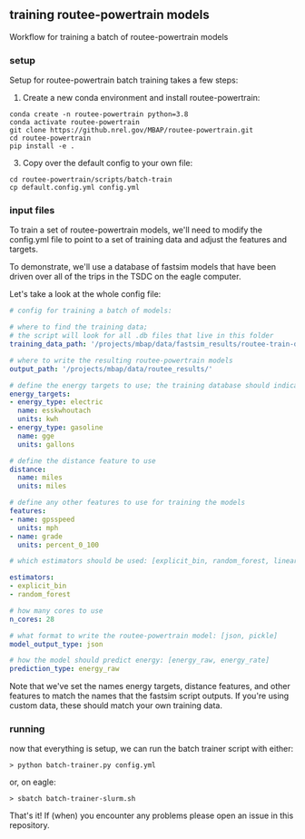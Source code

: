 ## training routee-powertrain models

Workflow for training a batch of routee-powertrain models

### setup

Setup for routee-powertrain batch training takes a few steps:

1. Create a new conda environment and install routee-powertrain:
```
conda create -n routee-powertrain python=3.8
conda activate routee-powertrain
git clone https://github.nrel.gov/MBAP/routee-powertrain.git
cd routee-powertrain
pip install -e .
```

3. Copy over the default config to your own file:
```
cd routee-powertrain/scripts/batch-train
cp default.config.yml config.yml
```
	
### input files

To train a set of routee-powertrain models, we'll need to modify the config.yml file to point to 
a set of training data and adjust the features and targets. 

To demonstrate, we'll use a database of fastsim models that have been driven over all of the 
trips in the TSDC on the eagle computer.

Let's take a look at the whole config file:

```yaml
# config for training a batch of models:

# where to find the training data;
# the script will look for all .db files that live in this folder
training_data_path: '/projects/mbap/data/fastsim_results/routee-train-data/2021-02-19_11-49-23/'

# where to write the resulting routee-powertrain models
output_path: '/projects/mbap/data/routee_results/'

# define the energy targets to use; the training database should indicate which energy type to use;
energy_targets:
- energy_type: electric
  name: esskwhoutach
  units: kwh
- energy_type: gasoline
  name: gge
  units: gallons

# define the distance feature to use
distance:
  name: miles
  units: miles

# define any other features to use for training the models
features:
- name: gpsspeed
  units: mph
- name: grade
  units: percent_0_100

# which estimators should be used: [explicit_bin, random_forest, linear_regression, xgboost]

estimators:
- explicit_bin
- random_forest

# how many cores to use
n_cores: 28 

# what format to write the routee-powertrain model: [json, pickle]
model_output_type: json

# how the model should predict energy: [energy_raw, energy_rate]
prediction_type: energy_raw
```


Note that we've set the names energy targets, distance features, and other features to match the names that the fastsim script outputs. 
If you're using custom data, these should match your own training data. 

### running

now that everything is setup, we can run the batch trainer script with either:

    > python batch-trainer.py config.yml

or, on eagle:

    > sbatch batch-trainer-slurm.sh

That's it! If (when) you encounter any problems please open an issue in this repository.